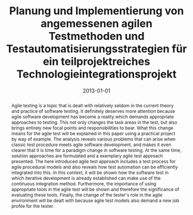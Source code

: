 ---
abstract: Agile testing is a topic that is dealt with relatively seldom in the current
  theory and practice of software testing. It definitely deserves more attention because
  agile software development has become a reality which demands appropriate approaches
  to testing. This not only changes the task areas in the test, but also brings entirely
  new focal points and responsibilities to bear. What this change means for the agile
  test will be explained in this paper using a practical project by way of example.
  The analysis reveals various problems that can arise when classic test procedure
  meets agile software development, and makes it even clearer that it is time for
  a paradigm change in software testing. At the same time, solution approaches are
  formulated and a exemplary agile test approach presented. The here introduced agile
  test approach includes a test process for agile procedural models and also reveals
  how test automation can be efficiently integrated into this. In this context, it
  will be shown how the software test in which iterative development is already established
  can make use of the continuous integration method. Furthermore, the importance of
  using appropriate tools in the agile test will be shown and therefore the significance
  of evaluating these tools. Finally, the change of the tester's role in the agile
  environment will be dealt with because agile test models also demand a new job profile
  for the tester.
authors:
- Boris Wrubel
date: '2013-01-01'
featured: false
publication_types:
- '7'
publishDate: '2013-01-01'
title: Planung und Implementierung von angemessenen agilen Testmethoden und Testautomatisierungsstrategien
  für ein teilprojektreiches Technologieintegrationsprojekt
url_pdf: ''
---